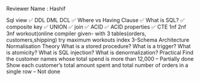 Reviewer Name : Hashif

Sql view ✅
DDL DML DCL ✅
Where vs Having Clause ✅
What is SQL? ✅
composite key ✅
UNION ✅
join ✅
ACID ✅
ACID properties ✅
CTE
1nf 2nf 3nf
workout(online compiler given- with 3 tables(orders, customers,shipping)
try maximum workouts
index
3-Schema Architecture
Normalisation
Theory
What is a stored procedure?
What is a trigger?
What is atomicity?
What is SQL injection?
What is denormalization?
Practical
Find the customer names whose total spend is more than 12,000 – Partially done
Show each customer’s total amount spent and total number of orders in a single row – Not done
